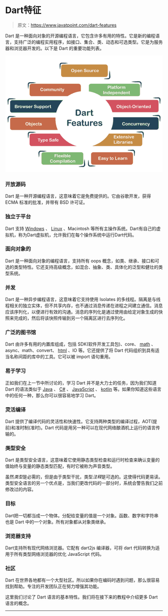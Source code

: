 # Dart特征

> 原文：<https://www.javatpoint.com/dart-features>

Dart 是一种面向对象的开源编程语言，它包含许多有用的特性。它是新的编程语言，支持广泛的编程实用程序，如接口、集合、类、动态和可选类型。它是为服务器和浏览器开发的。以下是 Dart 的重要功能列表。

![Dart Features](img/8d5e46500d61fd61014337fbfb544be8.png)

### 开放源码

Dart 是一种开源编程语言，这意味着它是免费提供的。它由谷歌开发，获得 ECMA 标准的批准，并带有 BSD 许可证。

### 独立于平台

Dart 支持 [Windows](https://www.javatpoint.com/windows) 、 [Linux](https://www.javatpoint.com/linux-tutorial) 、Macintosh 等所有主操作系统。Dart有自己的虚拟机，称为Dart虚拟机，允许我们在每个操作系统中运行Dart代码。

### 面向对象的

Dart 是一种面向对象的编程语言，支持所有 oops 概念，如类、继承、接口和可选的类型特性。它还支持高级概念，如混合、抽象、类、具体化的泛型和健壮的类型系统。

### 并发

Dart 是一种异步编程语言，这意味着它支持使用 Isolates 的多线程。隔离是与线程相关的独立实体，但不共享内存，也不通过消息传递在进程之间建立通信。消息应该序列化，以便进行有效的沟通。消息的序列化是通过使用由给定对象生成的快照来完成的，然后将该快照传输到另一个隔离区进行去序列化。

### 广泛的图书馆

Dart 由许多有用的内置库组成，包括 SDK(软件开发工具包)、core、 [math](https://www.javatpoint.com/math) 、async、math、convert、 [html](https://www.javatpoint.com/html-tutorial) 、IO 等。它还提供了将 Dart 代码组织到具有适当名称间距的库中的工具。它可以被 import 语句重用。

### 易于学习

正如我们在上一节中所讨论的，学习 Dart 并不是大力士的任务，因为我们知道 Dart 的语法类似于 [Java](https://www.javatpoint.com/java-tutorial) 、 [C#](https://www.javatpoint.com/c-sharp-tutorial) 、 [JavaScript](https://www.javatpoint.com/javascript-tutorial) 、 [kotlin](https://www.javatpoint.com/kotlin-tutorial) 等。如果你知道这些语言中的任何一种，那么你可以很容易地学习 Dart。

### 灵活编译

Dart 提供了编译代码的灵活性和快速性。它支持两种类型的编译过程，AOT(提前)和准时制(准时)。Dart 代码是用另一种可以在现代网络酿酒机上运行的语言传输的。

### 类型安全

Dart 是类型安全语言，这意味着它使用静态类型检查和运行时检查来确认变量的值始终与变量的静态类型匹配，有时它被称为声音类型。

虽然*类型*是必需的，但是由于类型干扰，类型*注释*是可选的。这使得代码更易读。类型安全语言的另一个优点是，当我们更改代码的一部分时，系统会警告我们之前修改过的内容。

### 目标

Dart把一切都当成一个物体。分配给变量的值是一个对象。函数、数字和字符串也是 Dart 中的一个对象。所有对象都从对象类继承。

### 浏览器支持

Dart支持所有现代网络浏览器。它配有 dart2js 编译器，可将 dart 代码转换为适用于所有类型网络浏览器的优化 JavaScript 代码。

### 社区

Dart 在世界各地都有一个大型社区。所以如果你在编码时遇到问题，那么很容易找到帮助。专注的开发团队正在努力增强其功能。

这里我们讨论了 Dart 语言的基本特性。我们将在接下来的教程中介绍更多 Dart 语言的概念。

* * *